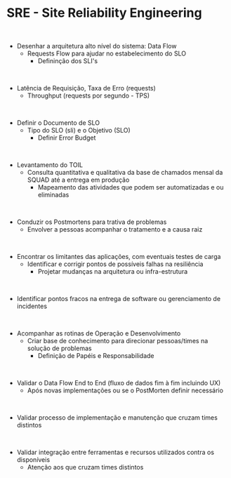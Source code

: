 # SRE - Site Reliability Engineering 
<br>

* Desenhar a arquitetura alto nível do sistema: Data Flow
   * Requests Flow para ajudar no estabelecimento do SLO
      * Defininção dos SLI's
<br>    


* Latência de Requisição, Taxa de Erro (requests)
   * Throughput (requests por segundo - TPS)
<br>    

* Definir o Documento de SLO
    * Tipo do SLO (sli) e o Objetivo (SLO)
       * Definir Error Budget
<br>    

* Levantamento do TOIL
    * Consulta quantitativa e qualitativa da base de chamados mensal da SQUAD até a entrega em produção
      * Mapeamento das atividades que podem ser automatizadas e ou eliminadas
<br>

* Conduzir os Postmortens para trativa de problemas
    * Envolver a pessoas acompanhar o tratamento e a causa raiz
<br>

* Encontrar os limitantes das aplicações, com eventuais testes de carga
    * Identificar e corrigir pontos de possíveis falhas na resiliência
      * Projetar mudanças na arquitetura ou infra-estrutura

<br>   

* Identificar pontos fracos na entrega de software ou gerenciamento de incidentes

 <br>    
 
* Acompanhar as rotinas de Operação e Desenvolvimento
   * Criar base de conhecimento para direcionar pessoas/times na solução de problemas
      * Definição de Papéis e Responsabilidade
<br>    

* Validar o Data Flow End to End (fluxo de dados fim à fim incluindo UX)
   * Após novas implementações ou se o PostMorten definir necessário
<br>

* Validar processo de implementação e manutenção que cruzam times distintos 
 <br>
 
* Validar integração entre ferramentas e recursos utilizados contra os disponíveis
   * Atenção aos  que cruzam times distintos
 <br>     

